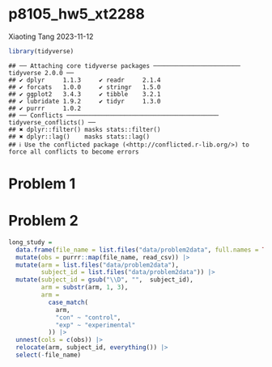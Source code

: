 p8105_hw5_xt2288
================
Xiaoting Tang
2023-11-12

``` r
library(tidyverse)
```

    ## ── Attaching core tidyverse packages ──────────────────────── tidyverse 2.0.0 ──
    ## ✔ dplyr     1.1.3     ✔ readr     2.1.4
    ## ✔ forcats   1.0.0     ✔ stringr   1.5.0
    ## ✔ ggplot2   3.4.3     ✔ tibble    3.2.1
    ## ✔ lubridate 1.9.2     ✔ tidyr     1.3.0
    ## ✔ purrr     1.0.2     
    ## ── Conflicts ────────────────────────────────────────── tidyverse_conflicts() ──
    ## ✖ dplyr::filter() masks stats::filter()
    ## ✖ dplyr::lag()    masks stats::lag()
    ## ℹ Use the conflicted package (<http://conflicted.r-lib.org/>) to force all conflicts to become errors

# Problem 1

# Problem 2

``` r
long_study = 
  data.frame(file_name = list.files("data/problem2data", full.names = TRUE)) |>
  mutate(obs = purrr::map(file_name, read_csv)) |>
  mutate(arm = list.files("data/problem2data"),
         subject_id = list.files("data/problem2data")) |>
  mutate(subject_id = gsub("\\D", "",  subject_id),
         arm = substr(arm, 1, 3),
         arm = 
           case_match(
             arm,
             "con" ~ "control",
             "exp" ~ "experimental"
           )) |>
  unnest(cols = c(obs)) |>
  relocate(arm, subject_id, everything()) |>
  select(-file_name)
```
